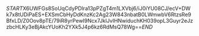 $START$X6UWFGs8SoUqCdyPDlra13pPZgT4m1LXVbj6/iJ0iYU08CJ/ecV+DWk7x8tUDiPaES+EXSmCbHyDdKnzKc2Ag23W843nbatB0LWmwbV6RtzsRe9BfxLD/Z0Oov8pTE/79iR8yrPewI9Ncx7JklJvIHNwiduchKH039opL3Guyr2eJzzbcHLKy3eBjAkcYUoKh2YXk5J4p6kz6RdMsQ78Wg==$END$